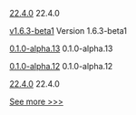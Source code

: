 
[22.4.0](https://github.com/hyperledger/besu/releases/tag/22.4.0) 22.4.0

[v1.6.3-beta1](https://github.com/hyperledger-labs/hlf-operator/releases/tag/v1.6.3-beta1) Version 1.6.3-beta1

[0.1.0-alpha.13](https://github.com/hyperledger/firefly-sdk-nodejs/releases/tag/0.1.0-alpha.13) 0.1.0-alpha.13

[0.1.0-alpha.12](https://github.com/hyperledger/firefly-sdk-nodejs/releases/tag/0.1.0-alpha.12) 0.1.0-alpha.12

[22.4.0](https://github.com/hyperledger/besu-docs/releases/tag/22.4.0) 22.4.0


[See more >>>](https://start-here.hyperledger.org/releases)
